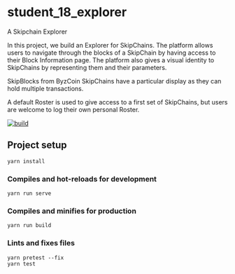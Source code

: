 # student_18_explorer
A Skipchain Explorer

In this project, we build an Explorer for SkipChains. The platform allows users to navigate through the blocks of a SkipChain by having access to their Block Information page. The platform also gives a visual identity to SkipChains by representing them and their parameters.

SkipBlocks from ByzCoin SkipChains have a particular display as they can hold multiple transactions.

A default Roster is used to give access to a first set of SkipChains, but users are welcome to log their own personal Roster.

[![build](https://img.shields.io/travis/dedis/student_18_explorer.svg)](https://travis-ci.org/dedis/student_18_explorer)

## Project setup
```
yarn install
```

### Compiles and hot-reloads for development
```
yarn run serve
```

### Compiles and minifies for production
```
yarn run build
```

### Lints and fixes files
```
yarn pretest --fix
yarn test
```
